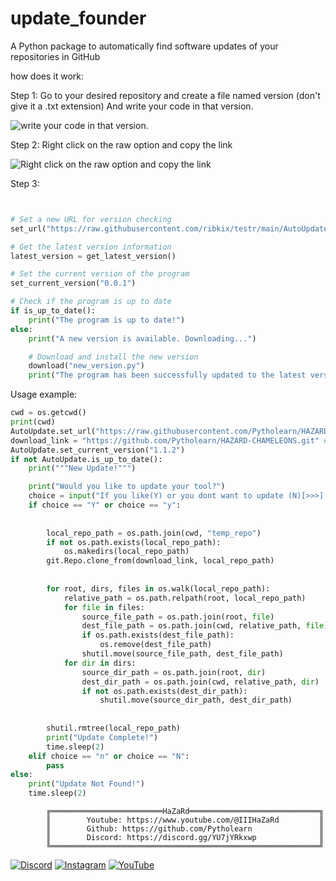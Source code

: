 # update_founder

A Python package to automatically find software updates of your repositories in GitHub

how does it work:

Step 1:
Go to your desired repository and create a file named version (don't give it a .txt extension)
And write your code in that version.

<picture>
  <img alt="write your code in that version." src="https://cdn.discordapp.com/attachments/1268584313763401749/1268585830574719046/6jR45QP.png?ex=66acf61f&is=66aba49f&hm=15be35caa7a1b2af851cafc61f7e4423170b14bcc005139293cbe96ae9dcdbf8&">
</picture>

Step 2:
Right click on the raw option and copy the link

<picture>
  <img alt="Right click on the raw option and copy the link" src="https://cdn.discordapp.com/attachments/1268584313763401749/1268587064237228062/EvHRGqn.png?ex=66acf745&is=66aba5c5&hm=0c9e77f0c0eb9060fc2ad7fb98941b6ff2fe4cf16220c6cdfe4d591fc21b91bc&">
</picture>

Step 3:
```py


# Set a new URL for version checking
set_url("https://raw.githubusercontent.com/ribkix/testr/main/AutoUpdateTest.txt")

# Get the latest version information
latest_version = get_latest_version()

# Set the current version of the program
set_current_version("0.0.1")

# Check if the program is up to date
if is_up_to_date():
    print("The program is up to date!")
else:
    print("A new version is available. Downloading...")

    # Download and install the new version
    download("new_version.py")
    print("The program has been successfully updated to the latest version.")
```

Usage example:
```py
cwd = os.getcwd()
print(cwd)
AutoUpdate.set_url("https://raw.githubusercontent.com/Pytholearn/HAZARD-CHAMELEONS/main/version") # raw v link
download_link = "https://github.com/Pytholearn/HAZARD-CHAMELEONS.git" #your rep download link
AutoUpdate.set_current_version("1.1.2")
if not AutoUpdate.is_up_to_date():
    print("""New Update!""")

    print("Would you like to update your tool?")
    choice = input("If you like(Y) or you dont want to update (N)[>>>] ")
    if choice == "Y" or choice == "y":
    
        
        local_repo_path = os.path.join(cwd, "temp_repo")
        if not os.path.exists(local_repo_path):
            os.makedirs(local_repo_path)
        git.Repo.clone_from(download_link, local_repo_path)
        
        
        for root, dirs, files in os.walk(local_repo_path):
            relative_path = os.path.relpath(root, local_repo_path)
            for file in files:
                source_file_path = os.path.join(root, file)
                dest_file_path = os.path.join(cwd, relative_path, file)
                if os.path.exists(dest_file_path):
                    os.remove(dest_file_path)  
                shutil.move(source_file_path, dest_file_path)  
            for dir in dirs:
                source_dir_path = os.path.join(root, dir)
                dest_dir_path = os.path.join(cwd, relative_path, dir)
                if not os.path.exists(dest_dir_path):
                    shutil.move(source_dir_path, dest_dir_path) 
        
        
        shutil.rmtree(local_repo_path)
        print("Update Complete!")
        time.sleep(2)
    elif choice == "n" or choice == "N":
        pass
else:
    print("Update Not Found!")
    time.sleep(2)

```

            ╔═════════════════════════HaZaRd═════════════════════════════╗
            ║        Youtube: https://www.youtube.com/@IIIHaZaRd         ║
            ║        Github: https://github.com/Pytholearn               ║
            ║        Discord: https://discord.gg/YU7jYRkxwp              ║
            ╚════════════════════════════════════════════════════════════╝


[![Discord](https://img.shields.io/badge/Discord-%237289DA.svg?logo=discord&logoColor=white)](https://discord.gg/qD8SXrRJbw) [![Instagram](https://img.shields.io/badge/Instagram-%23E4405F.svg?logo=Instagram&logoColor=white)](https://instagram.com/ili.hazard) [![YouTube](https://img.shields.io/badge/YouTube-%23FF0000.svg?logo=YouTube&logoColor=white)](https://youtube.com/@iiihazard) 


